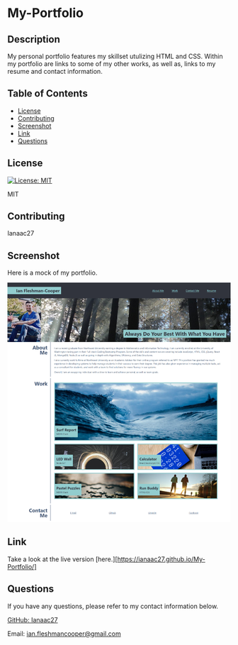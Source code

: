 # My-Portfolio

## Description

My personal portfolio features my skillset utulizing HTML and CSS. Within my portfolio are links to some of my other works, as well as, links to my resume and contact information. 

## Table of Contents

* [License](#license)
* [Contributing](#contributing)
* [Screenshot](#screenshot)
* [Link](#link)
* [Questions](#questions)

## License

[![License: MIT](https://img.shields.io/badge/License-MIT-yellow.svg)](https://opensource.org/licenses/MIT)

MIT

## Contributing

Ianaac27

## Screenshot

Here is a mock of my portfolio.

![My Portfolio](assets/screenshot.png)

## Link

Take a look at the live version [here.][https://ianaac27.github.io/My-Portfolio/]

## Questions

If you have any questions, please refer to my contact information below.

[GitHub: Ianaac27](https://www.github.com/Ianaac27)

Email: ian.fleshmancooper@gmail.com
